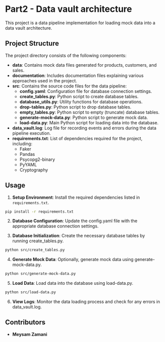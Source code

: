 # Part2 - Data vault architecture

This project is a data pipeline implementation for loading mock data into a data vault architecture.

## Project Structure

The project directory consists of the following components:

- **data**: Contains mock data files generated for products, customers, and sales.
- **documentation**: Includes documentation files explaining various approaches used in the project.
- **src**: Contains the source code files for the data pipeline:
  - **config.yaml**: Configuration file for database connection settings.
  - **create_tables.py**: Python script to create database tables.
  - **database_utils.py**: Utility functions for database operations.
  - **drop-tables.py**: Python script to drop database tables.
  - **empty_tables.py**: Python script to empty (truncate) database tables.
  - **generate-mock-data.py**: Python script to generate mock data.
  - **load-data.py**: Main Python script for loading data into the database.
- **data_vault.log**: Log file for recording events and errors during the data pipeline execution.
- **requirements.txt**: List of dependencies required for the project, including:
  - Faker
  - Pandas
  - Psycopg2-binary
  - PyYAML
  - Cryptography

## Usage

1. **Setup Environment**: Install the required dependencies listed in `requirements.txt`.

```bash
pip install -r requirements.txt
```

2. **Database Configuration**: Update the config.yaml file with the appropriate database connection settings.

3. **Database Initialization**: Create the necessary database tables by running create_tables.py.

```bash
python src/create_tables.py
```

4. **Generate Mock Data**: Optionally, generate mock data using generate-mock-data.py.

```bash
python src/generate-mock-data.py
```

5. **Load Data**: Load data into the database using load-data.py.

```bash
python src/load-data.py
```

6. **View Logs**: Monitor the data loading process and check for any errors in data_vault.log.


## Contributors

- **Meysam Zamani**